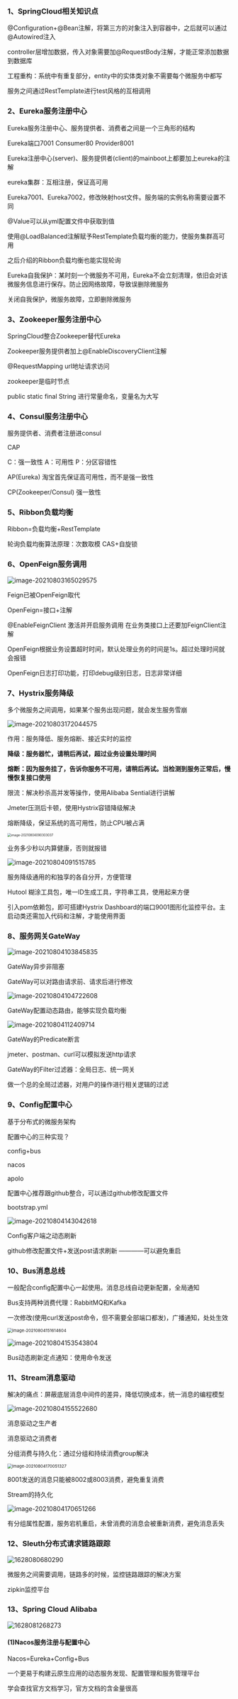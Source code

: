 ### 1、SpringCloud相关知识点

@Configuration+@Bean注解，将第三方的对象注入到容器中，之后就可以通过@Autowired注入

controller层增加数据，传入对象需要加@RequestBody注解，才能正常添加数据到数据库



工程重构：系统中有重复部分，entity中的实体类对象不需要每个微服务中都写



服务之间通过RestTemplate进行test风格的互相调用



### 2、Eureka服务注册中心

Eureka服务注册中心、服务提供者、消费者之间是一个三角形的结构

Eureka端口7001  Consumer80   Provider8001

Eureka注册中心(server)、服务提供者(client)的mainboot上都要加上eureka的注解

eureka集群：互相注册，保证高可用



Eureka7001、Eureka7002，修改映射host文件。服务端的实例名称需要设置不同

@Value可以从yml配置文件中获取到值



使用@LoadBalanced注解赋予RestTemplate负载均衡的能力，使服务集群高可用

之后介绍的Ribbon负载均衡也能实现轮询



Eureka自我保护：某时刻一个微服务不可用，Eureka不会立刻清理，依旧会对该微服务信息进行保存。防止因网络故障，导致误删除微服务

关闭自我保护，微服务故障，立即删除微服务



### 3、Zookeeper服务注册中心

SpringCloud整合Zookeeper替代Eureka

Zookeeper服务提供者加上@EnableDiscoveryClient注解

@RequestMapping url地址请求访问

zookeeper是临时节点



public static final String 进行常量命名，变量名为大写



### 4、Consul服务注册中心

服务提供者、消费者注册进consul

CAP

C：强一致性   A：可用性   P：分区容错性

AP(Eureka)   淘宝首先保证高可用性，而不是强一致性

CP(Zookeeper/Consul)   强一致性



### 5、Ribbon负载均衡

Ribbon=负载均衡+RestTemplate

轮询负载均衡算法原理：次数取模   CAS+自旋锁



### 6、OpenFeign服务调用

![image-20210803165029575](images/image-20210803165029575.png)



Feign已被OpenFeign取代

OpenFeign=接口+注解

@EnableFeignClient  激活并开启服务调用    在业务类接口上还要加FeignClient注解



OpenFeign根据业务设置超时时间，默认处理业务的时间是1s。超过处理时间就会报错

OpenFeign日志打印功能，打印debug级别日志，日志非常详细



### 7、Hystrix服务降级

多个微服务之间调用，如果某个服务出现问题，就会发生服务雪崩

![image-20210803172044575](images/image-20210803172044575.png)

作用：服务降低、服务熔断、接近实时的监控





**降级：服务器忙，请稍后再试，超过业务设置处理时间**

**熔断：因为服务挂了，告诉你服务不可用，请稍后再试。当检测到服务正常后，慢慢恢复接口使用**

限流：解决秒杀高并发等操作，使用Alibaba Sential进行讲解



Jmeter压测后卡顿，使用Hystrix容错降级解决

熔断降级，保证系统的高可用性，防止CPU被占满

<img src="images/image-20210804090303037.png" alt="image-20210804090303037" style="zoom:50%;" />



业务多少秒以内算健康，否则就报错



![image-20210804091515785](images/image-20210804091515785.png)

服务降级通用的和独享的各自分开，方便管理



Hutool 糊涂工具包，唯一ID生成工具，字符串工具，使用起来方便

引入pom依赖包，即可搭建Hystrix Dashboard的端口9001图形化监控平台。主启动类还需加入代码和注解，才能使用界面



### 8、服务网关GateWay

![image-20210804103845835](images/image-20210804103845835.png)



GateWay异步非阻塞

GateWay可以对路由请求前、请求后进行修改

![image-20210804104722608](images/image-20210804104722608.png)



GateWay配置动态路由，能够实现负载均衡

![image-20210804112409714](images/image-20210804112409714.png)



GateWay的Predicate断言

jmeter、postman、curl可以模拟发送http请求



GateWay的Filter过滤器：全局日志、统一网关

做一个总的全局过滤器，对用户的操作进行相关逻辑的过滤



### 9、Config配置中心

基于分布式的微服务架构

配置中心的三种实现？

config+bus

nacos

apolo



配置中心推荐跟github整合，可以通过github修改配置文件



bootstrap.yml

![image-20210804143042618](images/image-20210804143042618.png)



Config客户端之动态刷新

github修改配置文件+发送post请求刷新 ————可以避免重启



### 10、Bus消息总线

一般配合config配置中心一起使用。消息总线自动更新配置，全局通知

Bus支持两种消费代理：RabbitMQ和Kafka

一次修改(使用curl发送post命令，但不需要全部端口都发)，广播通知，处处生效

<img src="images/image-20210804151614604.png" alt="image-20210804151614604" style="zoom: 67%;" />





![image-20210804153543804](images/image-20210804153543804.png)



Bus动态刷新定点通知：使用命令发送



### 11、Stream消息驱动

解决的痛点：屏蔽底层消息中间件的差异，降低切换成本，统一消息的编程模型

![image-20210804155522680](images/image-20210804155522680.png)



消息驱动之生产者

消息驱动之消费者

分组消费与持久化：通过分组和持续消费group解决

<img src="images/image-20210804170051327.png" alt="image-20210804170051327" style="zoom:67%;" />



8001发送的消息只能被8002或8003消费，避免重复消费



Stream的持久化

![image-20210804170651266](images/image-20210804170651266.png)

有分组属性配置，服务宕机重启，未曾消费的消息会被重新消费，避免消息丢失



### 12、Sleuth分布式请求链路跟踪

![1628080680290](images/1628080680290.png)

微服务之间需要调用，链路多的时候，监控链路跟踪的解决方案

zipkin监控平台





### 13、Spring Cloud Alibaba

![1628081268273](images/1628081268273.png)



#### (1)Nacos服务注册与配置中心

Nacos=Eureka+Config+Bus

一个更易于构建云原生应用的动态服务发现、配置管理和服务管理平台

学会查找官方文档学习，官方文档的含金量很高




